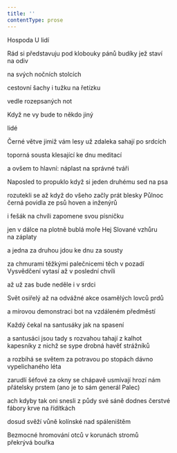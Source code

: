 ```yaml
---
title: ''
contentType: prose
---
```


<section>

Hospoda U lidí

Rád si představuju pod klobouky pánů budíky jež staví  
na odiv

na svých nočních stolcích

cestovní šachy i tužku na řetízku

vedle rozepsaných not

Když ne vy bude to někdo jiný

lidé

Černé větve jimiž vám lesy už zdaleka sahají po srdcích

toporná sousta klesající ke dnu meditací

a ovšem to hlavní: náplast na správné tváři

Naposled to propuklo když si jeden druhému sed na psa

rozutekli se až když do všeho začly prát blesky Půlnoc  
černá povidla ze psů hoven a inženýrů

i fešák na chvíli zapomene svou písničku

jen v dálce na plotně bublá moře Hej Slované vzhůru  
na záplaty

a jedna za druhou jdou ke dnu za sousty

za chmurami těžkými palečnicemi těch v pozadí  
Vysvědčení vytasí až v poslední chvíli

až už zas bude neděle i v srdci

Svět osiřelý až na odvážné akce osamělých lovců prdů

a mírovou demonstraci bot na vzdáleném předměstí

Každý čekal na santusáky jak na spasení

a santusáci jsou tady s rozvahou tahají z kalhot  
kapesníky z nichž se sype drobná havěť strážníků

a rozbíhá se světem za potravou po stopách dávno  
vypelichaného léta

zarudlí šéfové za okny se chápavě usmívají hrozí nám  
přátelsky prstem (ano je to sám generál Palec)

ach kdyby tak oni snesli z půdy své sáně dodnes čerstvé  
fábory krve na řídítkách

dosud svěží vůně kolínské nad spáleništěm

Bezmocné hromování otců v korunách stromů  
překrývá bouřka

</section>

